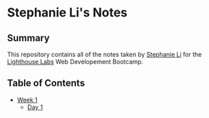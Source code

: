 # Stephanie Li's Notes

## Summary

This repository contains all of the notes taken by [Stephanie Li](https://github.com/StephhyL) for the [Lighthouse Labs](https://www.lighthouselabs.ca/) Web Developement Bootcamp. 

## Table of Contents
* [Week 1](/Week_1)
  * [Day 1](/Week_1/Day_1)
